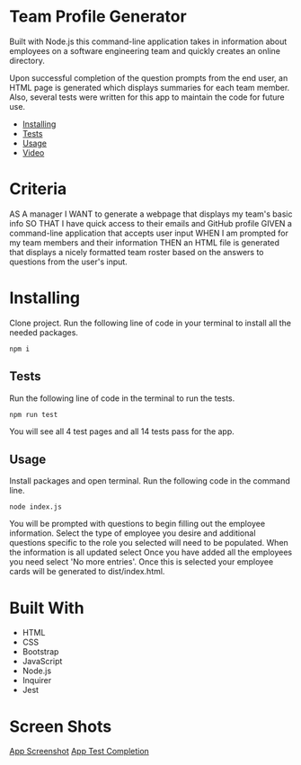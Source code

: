 <!-- Code to Insert Images
![Search city](images/shot1.png) -->

# Team Profile Generator

Built with Node.js this command-line application takes in information about employees on a software engineering team and quickly creates an online directory.

Upon successful completion of the question prompts from the end user, an HTML page is generated which displays summaries for each team member. Also, several tests were written for this app to maintain the code for future use.

- [Installing](https://www.example.com)
- [Tests](https://www.example.com) 
- [Usage](https://www.example.com) 
- [Video](https://www.example.com) 

# Criteria

AS A manager
I WANT to generate a webpage that displays my team's basic info
SO THAT I have quick access to their emails and GitHub profile
GIVEN a command-line application that accepts user input
WHEN I am prompted for my team members and their information
THEN an HTML file is generated that displays a nicely formatted team roster based on the answers to questions from the user's input.

# Installing

Clone project. Run the following line of code in your terminal to install all the needed packages.

    npm i

## Tests

Run the following line of code in the terminal to run the tests.

    npm run test

You will see all 4 test pages and all 14 tests pass for the app.

## Usage

Install packages and open terminal. Run the following code in the command line.

    node index.js

You will be prompted with questions to begin filling out the employee information. Select the type of employee you desire and additional questions specific to the role you selected will need to be populated. When the information is all updated select Once you have added all the employees you need select 'No more entries'. Once this is selected your employee cards will be generated to dist/index.html.

# Built With

- HTML
- CSS
- Bootstrap
- JavaScript
- Node.js
- Inquirer
- Jest

# Screen Shots

[App Screenshot](assets/shot1.png)
[App Test Completion](assets/test1.png)
